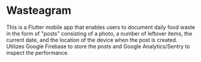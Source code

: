 # Wasteagram

This is a Flutter mobile app that enables users to document daily food waste in the form of "posts" consisting of a photo, a number of leftover items, the current date, and the location of the device when the post is created. Utilizes Google Firebase to store the posts and Google Analytics/Sentry to inspect the performance.
